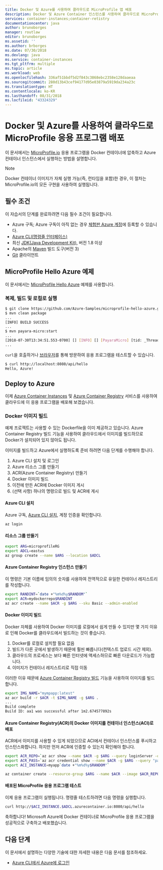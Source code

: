 ```yaml
---
title: Docker 및 Azure를 사용하여 클라우드로 MicroProfile 앱 배포
description: Docker 및 Azure Container 인스턴스를 사용하여 클라우드로 MicroProfile 앱을 배포하는 방법에 대해 알아봅니다.
services: container-instances;container-retistry
documentationcenter: java
author: brunoborges
manager: routlaw
editor: brunoborges
ms.assetid: ''
ms.author: brborges
ms.date: 07/30/2018
ms.devlang: java
ms.service: container-instances
ms.tgt_pltfrm: multiple
ms.topic: article
ms.workload: web
ms.openlocfilehash: 336af51bbdf5d2f843c3868ebc2358e128daaeaa
ms.sourcegitcommit: 280d13b43cef94177d95e03879a5919da234a23c
ms.translationtype: HT
ms.contentlocale: ko-KR
ms.lasthandoff: 08/31/2018
ms.locfileid: "43324329"
---
```

# <a name="deploy-a-microprofile-application-to-the-cloud-with-docker-and-azure"></a>Docker 및 Azure를 사용하여 클라우드로 MicroProfile 응용 프로그램 배포

이 문서에서는 [MicroProfile.io] 응용 프로그램을 Docker 컨테이너에 압축하고 Azure 컨테이너 인스턴스에서 실행하는 방법을 설명합니다.

> [!NOTE]
>
> Docker 컨테이너 이미지가 자체 실행 가능(즉, 런타임을 포함)한 경우, 이 절차는MicroProfile.io의 모든 구현을 사용하여 실행됩니다.

## <a name="prerequisites"></a>필수 조건

이 자습서의 단계를 완료하려면 다음 필수 조건이 필요합니다.

* Azure 구독; Azure 구독이 아직 없는 경우 [체험판 Azure 계정]에 등록할 수 있습니다.
* [Azure CLI(명령줄 인터페이스)]
* 최신 [JDK(Java Development Kit)], 버전 1.8 이상
* Apache의 [Maven] 빌드 도구(버전 3)
* [Git] 클라이언트

## <a name="microprofile-hello-azure-sample"></a>MicroProfile Hello Azure 예제

이 문서에서는 [MicroProfile Hello Azure](https://github.com/azure-samples/microprofile-hello-azure) 예제를 사용합니다.

### <a name="clone-build-and-run-locally"></a>복제, 빌드 및 로컬로 실행

```bash
$ git clone https://github.com/Azure-Samples/microprofile-hello-azure.git
$ mvn clean package
...
[INFO] BUILD SUCCESS
...
$ mvn payara-micro:start
...
[2018-07-30T13:34:51.553-0700] [] [INFO] [] [PayaraMicro] [tid: _ThreadID=1 _ThreadName=main] [timeMillis: 1532982891553] [levelValue: 800] Payara Micro  5.182 #badassmicrofish (build 303) ready in 10,304 (ms)
...
```

`curl`을 호출하거나 [브라우저](http://localhost:8080/api/hello)를 통해 방문하여 응용 프로그램을 테스트할 수 있습니다.

```bash
$ curl http://localhost:8080/api/hello
Hello, Azure!
```

## <a name="deploy-to-azure"></a>Deploy to Azure

이제 [Azure Container Instances] 및 [Azure Container Registry] 서비스를 사용하여 클라우드에 이 응용 프로그램을 배포해 보겠습니다.

### <a name="build-a-docker-image"></a>Docker 이미지 빌드

예제 프로젝트는 사용할 수 있는 Dockerfile을 이미 제공하고 있습니다. Azure Container Registry 빌드 기능을 사용하여 클라우드에서 이미지를 빌드하므로 Docker가 설치되어 있지 않아도 됩니다.

이미지를 빌드하고 Azure에서 실행하도록 준비 하려면 다음 단계를 수행해야 합니다.

1. Azure CLI 설치 및 로그인
1. Azure 리소스 그룹 만들기
1. ACR(Azure Container Registry) 만들기
1. Docker 이미지 빌드
1. 이전에 만든 ACR에 Docker 이미지 게시
1. (선택 사항) 하나의 명령으로 빌드 및 ACR에 게시


#### <a name="set-up-azure-cli"></a>Azure CLI 설치

Azure 구독, [Azure CLI 설치](https://docs.microsoft.com/cli/azure/install-azure-cli?view=azure-cli-latest), 계정 인증을 확인합니다.

```bash
az login
```

#### <a name="create-a-resource-group"></a>리소스 그룹 만들기

```bash
export ARG=microprofileRG
export ADCL=eastus
az group create --name $ARG --location $ADCL
```

#### <a name="create-an-azure-container-registry-instance"></a>Azure Container Registry 인스턴스 만들기

이 명령은 기본 이름에 임의의 숫자를 사용하여 전역적으로 유일한 컨테이너 레지스트리를 작성합니다.

```bash
export RANDINT=`date +"%m%d%y$RANDOM"`
export ACR=mydockerrepo$RANDINT
az acr create --name $ACR -g $ARG --sku Basic --admin-enabled
```

#### <a name="build-the-docker-image"></a>Docker 이미지 빌드

Docker 자체를 사용하여 Docker 이미지를 로컬에서 쉽게 만들 수 있지만 몇 가지 이유로 인해 Docker를 클라우드에서 빌드하는 것이 좋습니다.

1. Docker를 로컬로 설치할 필요 없음
1. 빌드가 다른 곳에서 발생하기 때문에 훨씬 빠릅니다(컨텍스트 업로드 시간 제외).
1. 클라우드의 프로세스는 보다 빠른 인터넷에 액세스하므로 빠른 다운로드가 가능합니다.
1. 이미지가 컨테이너 레지스트리로 직접 이동

이러한 이유 때문에 [Azure Container Registry 빌드] 기능을 사용하여 이미지를 빌드합니다.

```bash
export IMG_NAME="mympapp:latest"
az acr build -r $ACR -t $IMG_NAME -g $ARG .
...
Build complete
Build ID: aa1 was successful after 1m2.674577892s
```

#### <a name="deploy-docker-image-from-azure-container-registry-acr-into-container-instances-aci"></a>Azure Container Registry(ACR)의 Docker 이미지를 컨테이너 인스턴스(ACI)로 배포

ACR에서 이미지를 사용할 수 있게 되었으므로 ACI에서 컨테이너 인스턴스를 푸시하고 인스턴스화합니다. 하지만 먼저 ACR에 인증할 수 있는지 확인해야 합니다.

```bash
export ACR_REPO=`az acr show --name $ACR -g $ARG --query loginServer -o tsv`
export ACR_PASS=`az acr credential show --name $ACR -g $ARG --query "passwords[0].value" -o tsv`
export ACI_INSTANCE=myapp`date +"%m%d%y$RANDOM"`

az container create --resource-group $ARG --name $ACR --image $ACR_REPO/$IMG_NAME --cpu 1 --memory 1 --registry-login-server $ACR_REPO --registry-username $ACR --registry-password $ACR_PASS --dns-name-label $ACI_INSTANCE --ports 8080
```

#### <a name="test-your-deployed-microprofile-application"></a>배포된 MicroProfile 응용 프로그램 테스트

이제 응용 프로그램이 실행됩니다. 명령줄 테스트하려면 다음 명령을 실행합니다.

```bash
curl http://$ACI_INSTANCE.$ADCL.azurecontainer.io:8080/api/hello
````

축하합니다! Microsoft Azure에 Docker 컨테이너로 MicroProfile 응용 프로그램을 성공적으로 구축하고 배포했습니다.

## <a name="next-steps"></a>다음 단계

이 문서에서 설명하는 다양한 기술에 대한 자세한 내용은 다음 문서를 참조하세요.

* [Azure CLI에서 Azure에 로그인](/azure/xplat-cli-connect)

<!-- URL List -->

[Azure Container Registry 빌드]: https://docs.microsoft.com/azure/container-registry/container-registry-build-overview
[MicroProfile.io]: https://microprofile.io
[Azure CLI(명령줄 인터페이스)]: /cli/azure/overview
[Azure for Java Developers]: https://docs.microsoft.com/java/azure/
[Azure portal]: https://portal.azure.com/
[체험판 Azure 계정]: https://azure.microsoft.com/pricing/free-trial/
[Git]: https://github.com/
[Maven]: http://maven.apache.org/
[JDK(Java Development Kit)]: http://www.oracle.com/technetwork/java/javase/downloads/index.html
[Azure Container Instances]: https://docs.microsoft.com/azure/container-instances/
[Azure Container Registry]:  https://docs.microsoft.com/azure/container-registry